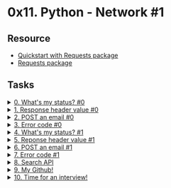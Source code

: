 # 0x11. Python - Network #1 

## Resource

- [Quickstart with Requests package](https://docs.python.org/3/howto/urllib2.html)
- [Requests package](https://docs.python-requests.org/en/master/)

## Tasks

<details>
<summary><a href="./0-hbtn_status.py">0. What's my status? #0</a></summary><br>
<a href='https://postimages.org/' target='_blank'><img src='https://i.postimg.cc/6QWKW73K/image.png' border='0' alt='image'/></a>
</details>

<details>
<summary><a href="./1-hbtn_header.py">1. Response header value #0</a></summary><br>
<a href='https://postimages.org/' target='_blank'><img src='https://i.postimg.cc/R0vmSgdq/image.png' border='0' alt='image'/></a>
</details>

<details>
<summary><a href="./2-post_email.py">2. POST an email #0</a></summary><br>
<a href='https://postimages.org/' target='_blank'><img src='https://i.postimg.cc/MHhrrGHg/image.png' border='0' alt='image'/></a>
</details>

<details>
<summary><a href="./3-error_code.py">3. Error code #0</a></summary><br>
<a href='https://postimages.org/' target='_blank'><img src='https://i.postimg.cc/cLrd4Lhx/image.png' border='0' alt='image'/></a>
</details>

<details>
<summary><a href="./4-hbtn_status.py">4. What's my status? #1</a></summary><br>
<a href='https://postimages.org/' target='_blank'><img src='https://i.postimg.cc/sg4fNNTS/image.png' border='0' alt='image'/></a>
</details>

<details>
<summary><a href="./5-hbtn_header.py">5. Reponse header value #1</a></summary><br>
<a href='https://postimages.org/' target='_blank'><img src='https://i.postimg.cc/Bn5FqNnc/image.png' border='0' alt='image'/></a>
</details>

<details>
<summary><a href="./6-post_email.py">6. POST an email #1</a></summary><br>
<a href='https://postimages.org/' target='_blank'><img src='https://i.postimg.cc/x1G6WvrB/image.png' border='0' alt='image'/></a>
</details>

<details>
<summary><a href="./7-error_code.py">7. Error code #1</a></summary><br>
<a href='https://postimages.org/' target='_blank'><img src='https://i.postimg.cc/fT0s0TpB/image.png' border='0' alt='image'/></a>
</details>

<details>
<summary><a href="./8-json_api.py">8. Search API</a></summary><br>
<a href='https://postimages.org/' target='_blank'><img src='https://i.postimg.cc/650QQQvg/image.png' border='0' alt='image'/></a>
</details>

<details>
<summary><a href="./10-my_github.py">9. My Github!</a></summary><br>
<a href='https://postimages.org/' target='_blank'><img src='https://i.postimg.cc/s2MvVrRD/image.png' border='0' alt='image'/></a>
</details>

<details>
<summary><a href="./100-github_commits.py">10. Time for an interview!</a></summary><br>
<a href='https://postimages.org/' target='_blank'><img src='https://i.postimg.cc/SxDDBWyb/image.png' border='0' alt='image'/></a>
</details>
